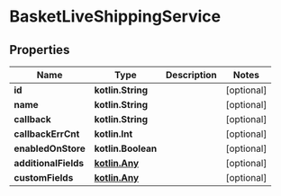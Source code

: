 
# BasketLiveShippingService

## Properties
| Name | Type | Description | Notes |
| ------------ | ------------- | ------------- | ------------- |
| **id** | **kotlin.String** |  |  [optional] |
| **name** | **kotlin.String** |  |  [optional] |
| **callback** | **kotlin.String** |  |  [optional] |
| **callbackErrCnt** | **kotlin.Int** |  |  [optional] |
| **enabledOnStore** | **kotlin.Boolean** |  |  [optional] |
| **additionalFields** | [**kotlin.Any**](.md) |  |  [optional] |
| **customFields** | [**kotlin.Any**](.md) |  |  [optional] |




